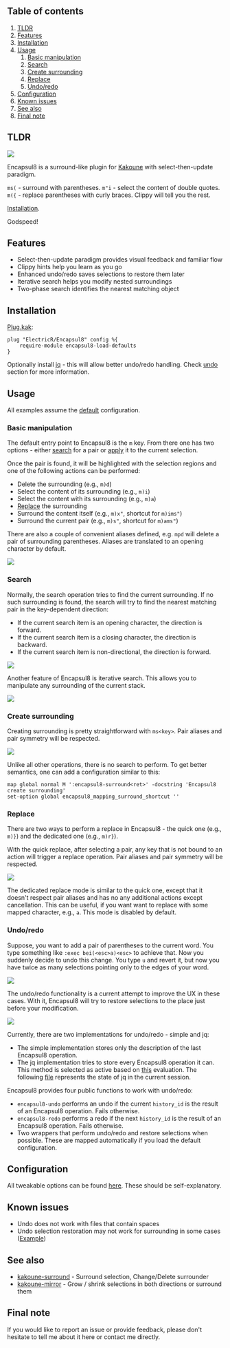 ## Table of contents

1. [TLDR](#tldr)
2. [Features](#features)
3. [Installation](#installation)
4. [Usage](#usage)
    1. [Basic manipulation](#basic-manipulation)
    2. [Search](#search)
    3. [Create surrounding](#create-surrounding)
    4. [Replace](#replace)
    5. [Undo/redo](#undoredo)
5. [Configuration](#configuration)
6. [Known issues](#known-issues)
7. [See also](#see-also)
8. [Final note](#final-note)

## TLDR

![](https://github.com/ElectricR/Encapsul8-assets/blob/master/assets/full.webp)

Encapsul8 is a surround-like plugin for [Kakoune](https://github.com/mawww/kakoune) with select-then-update paradigm.

`ms(` - surround with parentheses. `m"i` - select the content of double quotes. `m({` - replace parentheses with curly braces. Clippy will tell you the rest.

[Installation](#installation).

Godspeed!

## Features

* Select-then-update paradigm provides visual feedback and familiar flow
* Clippy hints help you learn as you go
* Enhanced undo/redo saves selections to restore them later
* Iterative search helps you modify nested surroundings
* Two-phase search identifies the nearest matching object

## Installation

[Plug.kak](https://github.com/andreyorst/plug.kak):
```
plug "ElectricR/Encapsul8" config %{
    require-module encapsul8-load-defaults
}
```

Optionally install [jq](https://github.com/jqlang/jq) - this will allow better undo/redo handling. Check [undo](#undoredo) section for more information.

## Usage

All examples assume the [default](https://github.com/ElectricR/Encapsul8/blob/master/rc/config.kak) configuration.

### Basic manipulation

The default entry point to Encapsul8 is the `m` key. From there one has two options - either [search](#search) for a pair or [apply](#create-surrounding) it to the current selection.

Once the pair is found, it will be highlighted with the selection regions and one of the following actions can be performed:

* Delete the surrounding (e.g., `m)d`)
* Select the content of its surrounding (e.g., `m)i`)
* Select the content with its surrounding (e.g., `m)a`)
* [Replace](#replace) the surrounding
* Surround the content itself (e.g., `m)x"`, shortcut for `m)ims"`)
* Surround the current pair (e.g., `m)s"`, shortcut for `m)ams"`)

There are also a couple of convenient aliases defined, e.g. `mpd` will delete a pair of surrounding parentheses. Aliases are translated to an opening character by default.

![](https://github.com/ElectricR/Encapsul8-assets/blob/master/assets/basics.webp)

### Search

Normally, the search operation tries to find the current surrounding. If no such surrounding is found, the search will try to find the nearest matching pair in the key-dependent direction:

* If the current search item is an opening character, the direction is forward.
* If the current search item is a closing character, the direction is backward.
* If the current search item is non-directional, the direction is forward.

![](https://github.com/ElectricR/Encapsul8-assets/blob/master/assets/search-two-phase.webp)

Another feature of Encapsul8 is iterative search. This allows you to manipulate any surrounding of the current stack.

![](https://github.com/ElectricR/Encapsul8-assets/blob/master/assets/search-iterative.webp)

### Create surrounding

Creating surrounding is pretty straightforward with `ms<key>`. Pair aliases and pair symmetry will be respected.

![](https://github.com/ElectricR/Encapsul8-assets/blob/master/assets/surround.webp)

Unlike all other operations, there is no search to perform. To get better semantics, one can add a configuration similar to this:

```
map global normal M ':encapsul8-surround<ret>' -docstring 'Encapsul8 create surrounding'
set-option global encapsul8_mapping_surround_shortcut ''
```

### Replace

There are two ways to perform a replace in Encapsul8 - the quick one (e.g., `m)}`) and the dedicated one (e.g., `m)r}`).

With the quick replace, after selecting a pair, any key that is not bound to an action will trigger a replace operation. Pair aliases and pair symmetry will be respected.

![](https://github.com/ElectricR/Encapsul8-assets/blob/master/assets/replace-quick.webp)

The dedicated replace mode is similar to the quick one, except that it doesn't respect pair aliases and has no any additional actions except cancellation. This can be useful, if you want want to replace with some mapped character, e.g., `a`. This mode is disabled by default.

### Undo/redo
Suppose, you want to add a pair of parentheses to the current word. You type something like `:exec bei(<esc>a)<esc>` to achieve that. Now you suddenly decide to undo this change. You type `u` and revert it, but now you have twice as many selections pointing only to the edges of your word.

![](https://github.com/ElectricR/Encapsul8-assets/blob/master/assets/undo-1.webp)

The undo/redo functionality is a current attempt to improve the UX in these cases. With it, Encapsul8 will try to restore selections to the place just before your modification.

![](https://github.com/ElectricR/Encapsul8-assets/blob/master/assets/undo-2.webp)

Currently, there are two implementations for undo/redo - simple and jq:
* The simple implementation stores only the description of the last Encapsul8 operation.
* The jq implementation tries to store every Encapsul8 operation it can. This method is selected as active based on [this](https://github.com/ElectricR/Encapsul8/blob/416b0c67d218e91800024bf7feca7594507e8de7/rc/undo/init.kak#L2) evaluation. The following [file](https://github.com/ElectricR/Encapsul8/blob/416b0c67d218e91800024bf7feca7594507e8de7/rc/undo/jq.kak#L3) represents the state of jq in the current session.

Encapsul8 provides four public functions to work with undo/redo:
* `encapsul8-undo` performs an undo if the current `history_id` is the result of an Encapsul8 operation. Fails otherwise.
* `encapsul8-redo` performs a redo if the next `history_id` is the result of an Encapsul8 operation. Fails otherwise.
* Two wrappers that perform undo/redo and restore selections when possible. These are mapped automatically if you load the default configuration.

## Configuration

All tweakable options can be found [here](https://github.com/ElectricR/Encapsul8/blob/master/rc/config.kak). These should be self-explanatory.

## Known issues
* Undo does not work with files that contain spaces
* Undo selection restoration may not work for surrounding in some cases ([Example](https://github.com/ElectricR/Encapsul8/blob/8d59351fb234ee8ecf846e586d5ba61d43acc175/tests/test.src#L671))


## See also
* [kakoune-surround](https://github.com/h-youhei/kakoune-surround) - Surround selection, Change/Delete surrounder
* [kakoune-mirror](https://github.com/Delapouite/kakoune-mirror) - Grow / shrink selections in both directions or surround them

## Final note

If you would like to report an issue or provide feedback, please don't hesitate to tell me about it here or contact me directly.
